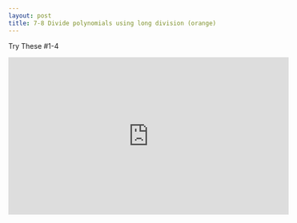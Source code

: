```yaml
---
layout: post
title: 7-8 Divide polynomials using long division (orange)
---
```

Try These #1-4
<iframe width="560" height="315" src="https://www.youtube.com/embed/RFxUdhdUtk8" frameborder="0" allowfullscreen></iframe>

